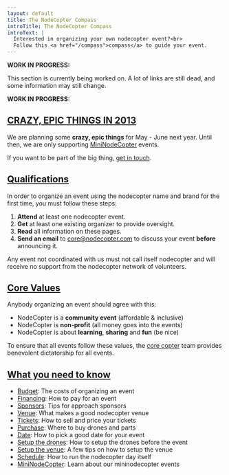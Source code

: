 ```yaml
---
layout: default
title: The NodeCopter Compass
introTitle: The NodeCopter Compass
introText: |
  Interested in organizing your own nodecopter event?<br>
  Follow this <a href="/compass">compass</a> to guide your event.
---
```


**WORK IN PROGRESS:**

This section is currently being worked on. A lot of links are still dead, and
some information may still change.

**WORK IN PROGRESS:**

<h2 id="crazy-epic-2013"><a href="#crazy-epic-2013">CRAZY, EPIC THINGS IN 2013</a></h2>

We are planning some **crazy, epic things** for May - June next year. Until
then, we are only supporting [MiniNodeCopter](/compass/mininodecopter) events.

If you want to be part of the big thing, [get in touch](mailto:core@nodecopter.com).

<h2 id="qualifications"><a href="#qualifications">Qualifications</a></h2>

In order to organize an event using the nodecopter name and brand for the first
time, you must follow these steps:

1. **Attend** at least one nodecopter event.
2. **Get** at least one existing organizer to provide oversight.
3. **Read** all information on these pages.
4. **Send an email** to [core@nodecopter.com](mailto:core@nodecopter.com) to
  discuss your event **before** announcing it.

Any event not coordinated with us must not call itself nodecopter and
will receive no support from the nodecopter network of volunteers.

<h2 id="values"><a href="#values">Core Values</a></h2>

Anybody organizing an event should agree with this:

* NodeCopter is a **community event** (affordable & inclusive)
* NodeCopter is **non-profit** (all money goes into the events)
* NodeCopter is about **learning**, **sharing** and **fun** (be nice)

To ensure that all events follow these values, the [core copter](/core) team
provides benevolent dictatorship for all events.

<h2 id="values"><a href="#values">What you need to know</a></h2>

* [Budget](/compass/budget): The costs of organizing an event
* [Financing](/compass/financing): How to pay for an event
* [Sponsors](/compass/sponsors): Tips for approach sponsors
* [Venue](/compass/venue): What makes a good nodecopter venue
* [Tickets](/compass/tickets): How to sell and price your tickets
* [Purchase](/compass/purchase): Where to buy drones and parts
* [Date](/compass/date): How to pick a good date for your event
* [Setup the drones](/compass/setup_the_drones): How to setup the drones before the event
* [Setup the venue](/compass/setup_the_venue): A few tips on how to setup the venue
* [Schedule](/compass/schedule): How to run the nodecopter day itself
* [MiniNodeCopter](/compass/mininodecopter): Learn about our mininodecopter events
